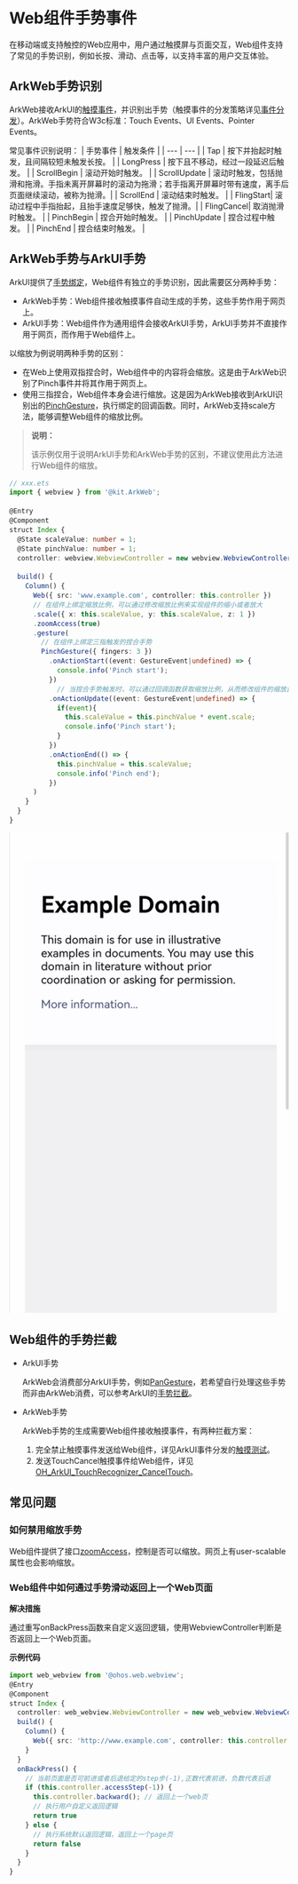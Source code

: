 # Web组件手势事件
在移动端或支持触控的Web应用中，用户通过触摸屏与页面交互，Web组件支持了常见的手势识别，例如长按、滑动、点击等，以支持丰富的用户交互体验。
## ArkWeb手势识别
ArkWeb接收ArkUI的[触摸事件](../ui/arkts-common-events-touch-screen-event.md#触摸事件)，并识别出手势（触摸事件的分发策略详见[事件分发](../ui/arkts-common-events-distribute.md)）。ArkWeb手势符合W3c标准：Touch Events、UI Events、Pointer Events。

常见事件识别说明：
| 手势事件 | 触发条件 |
| --- | --- |
| Tap | 按下并抬起时触发，且间隔较短未触发长按。 |
| LongPress | 按下且不移动，经过一段延迟后触发。 |
| ScrollBegin | 滚动开始时触发。 |
| ScrollUpdate | 滚动时触发，包括抛滑和拖滑。手指未离开屏幕时的滚动为拖滑；若手指离开屏幕时带有速度，离手后页面继续滚动，被称为抛滑。|
| ScrollEnd | 滚动结束时触发。 |
| FlingStart| 滚动过程中手指抬起，且抬手速度足够快，触发了抛滑。|
| FlingCancel| 取消抛滑时触发。 |
| PinchBegin | 捏合开始时触发。 |
| PinchUpdate | 捏合过程中触发。 |
| PinchEnd | 捏合结束时触发。 |

## ArkWeb手势与ArkUI手势
ArkUI提供了[手势绑定](../ui/arkts-gesture-events-binding.md)，Web组件有独立的手势识别，因此需要区分两种手势：
- ArkWeb手势：Web组件接收触摸事件自动生成的手势，这些手势作用于网页上。
- ArkUI手势：Web组件作为通用组件会接收ArkUI手势，ArkUI手势并不直接作用于网页，而作用于Web组件上。

以缩放为例说明两种手势的区别：
- 在Web上使用双指捏合时，Web组件中的内容将会缩放。这是由于ArkWeb识别了Pinch事件并将其作用于网页上。
- 使用三指捏合，Web组件本身会进行缩放。这是因为ArkWeb接收到ArkUI识别出的[PinchGesture](../ui/arkts-gesture-events-single-gesture.md#捏合手势pinchgesture)，执行绑定的回调函数。同时，ArkWeb支持scale方法，能够调整Web组件的缩放比例。

> **说明：** 
>
> 该示例仅用于说明ArkUI手势和ArkWeb手势的区别，不建议使用此方法进行Web组件的缩放。
```ts
// xxx.ets
import { webview } from '@kit.ArkWeb';

@Entry
@Component
struct Index {
  @State scaleValue: number = 1;
  @State pinchValue: number = 1;
  controller: webview.WebviewController = new webview.WebviewController();

  build() {
    Column() {
      Web({ src: 'www.example.com', controller: this.controller })
      // 在组件上绑定缩放比例，可以通过修改缩放比例来实现组件的缩小或者放大
      .scale({ x: this.scaleValue, y: this.scaleValue, z: 1 })
      .zoomAccess(true)
      .gesture(
        // 在组件上绑定三指触发的捏合手势
        PinchGesture({ fingers: 3 })
          .onActionStart((event: GestureEvent|undefined) => {
            console.info('Pinch start');
          })
            // 当捏合手势触发时，可以通过回调函数获取缩放比例，从而修改组件的缩放比例
          .onActionUpdate((event: GestureEvent|undefined) => {
            if(event){
              this.scaleValue = this.pinchValue * event.scale;
              console.info('Pinch start');
            }
          })
          .onActionEnd(() => {
            this.pinchValue = this.scaleValue;
            console.info('Pinch end');
          })
      )
    }
  }
}
```
![web-gesture-pinch.gif](figures/web-gesture-pinch.gif)

## Web组件的手势拦截
- ArkUI手势

  ArkWeb会消费部分ArkUI手势，例如[PanGesture](../ui/arkts-gesture-events-single-gesture.md#捏合手势pinchgesture)，若希望自行处理这些手势而非由ArkWeb消费，可以参考ArkUI的[手势拦截](../ui/arkts-gesture-events-gesture-judge.md)。

- ArkWeb手势

  ArkWeb手势的生成需要Web组件接收触摸事件，有两种拦截方案：
  1. 完全禁止触摸事件发送给Web组件，详见ArkUI事件分发的[触摸测试](../ui/arkts-common-events-distribute.md)。
  2. 发送TouchCancel触摸事件给Web组件，详见[OH_ArkUI_TouchRecognizer_CancelTouch](../reference/apis-arkui/native__gesture_8h.md#函数)。


## 常见问题

### 如何禁用缩放手势
Web组件提供了接口[zoomAccess](../reference/apis-arkweb/ts-basic-components-web-attributes.md#zoomaccess)，控制是否可以缩放。网页上有user-scalable属性也会影响缩放。
### Web组件中如何通过手势滑动返回上一个Web页面

**解决措施**

通过重写onBackPress函数来自定义返回逻辑，使用WebviewController判断是否返回上一个Web页面。

**示例代码**

```ts
import web_webview from '@ohos.web.webview';
@Entry
@Component
struct Index {
  controller: web_webview.WebviewController = new web_webview.WebviewController();
  build() {
    Column() {
      Web({ src: 'http://www.example.com', controller: this.controller })//需要手动替换为真实网站
    }
  }
  onBackPress() {
    // 当前页面是否可前进或者后退给定的step步(-1),正数代表前进，负数代表后退
    if (this.controller.accessStep(-1)) {
      this.controller.backward(); // 返回上一个web页
      // 执行用户自定义返回逻辑
      return true
    } else {
      // 执行系统默认返回逻辑，返回上一个page页
      return false
    }
  }
}
```